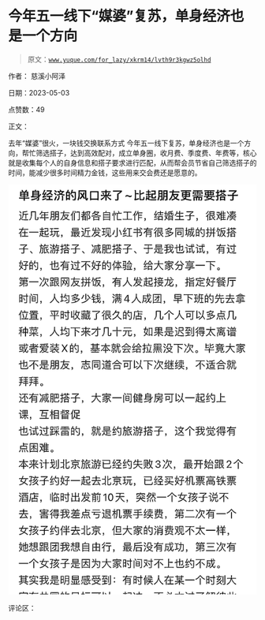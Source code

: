 # 今年五一线下“媒婆”复苏，单身经济也是一个方向

> 原文：[`www.yuque.com/for_lazy/xkrm14/lvth9r3kgwz5olhd`](https://www.yuque.com/for_lazy/xkrm14/lvth9r3kgwz5olhd)

作者： 慈溪小阿泽

日期：2023-05-03

点赞数：49

正文：

去年“媒婆”很火，一块钱交换联系方式 今年五一线下复苏，单身经济也是一个方向，帮忙筛选搭子，达到高效配对，成立单身圈，收月费、季度费、年费等，核心就是收集每个人的自身信息和搭子要求进行匹配，从而帮会员节省自己筛选搭子的时间，能减少很多时间精力金钱，这些用来交会费还是愿意的。

![](img/4d42935bbb25fac93f611cb32c99576f.png)  

评论区：



